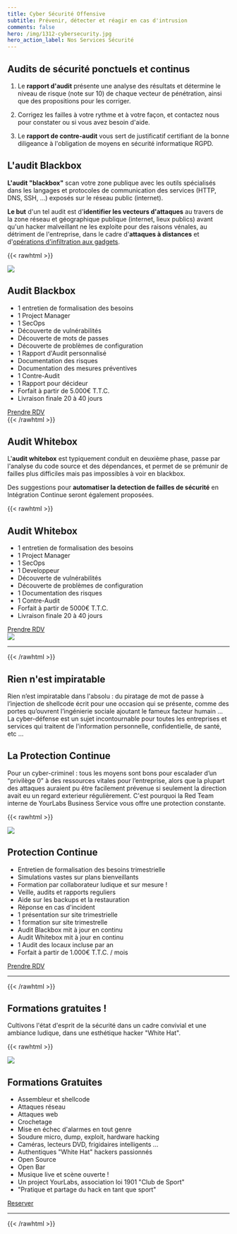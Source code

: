 ```yaml
---
title: Cyber Sécurité Offensive
subtitle: Prévenir, détecter et réagir en cas d'intrusion
comments: false
hero: /img/1312-cybersecurity.jpg
hero_action_label: Nos Services Sécurité
---
```


## Audits de sécurité ponctuels et continus

1. Le **rapport d'audit** présente une analyse des résultats et détermine le niveau
   de risque (note sur 10) de chaque vecteur de pénétration, ainsi que des
   propositions pour les corriger.

2. Corrigez les failles à votre rythme et à votre façon, et contactez nous pour
   constater ou si vous avez besoin d'aide.

3. Le **rapport de contre-audit** vous sert de justificatif certifiant de la
   bonne diligeance à l'obligation de moyens en sécurité informatique RGPD.

## L'audit Blackbox

**L'audit "blackbox"** scan votre zone publique avec les outils spécialisés dans les langages et protocoles de communication des services (HTTP, DNS, SSH, ...) exposés sur le réseau public (internet).

**Le but** d'un tel audit est d'**identifier les vecteurs d'attaques** au travers de la zone réseau et géographique publique (internet, lieux publics) avant qu'un hacker malveillant ne les exploite pour des raisons vénales, au détriment de l'entreprise, dans le cadre d'**attaques à distances** et d'[opérations d'infiltration aux gadgets](https://gitpitch.com/yourlabs/security).

{{< rawhtml >}}
</div>
</article>
<section>
    <img loading="lazy" src="/img/blackbox-audit.svg" />
    <div>
        <h2>Audit Blackbox</h2>
        <ul>
            <li>1 entretien de formalisation des besoins</li>
            <li>1 Project Manager</li>
            <li>1 SecOps</li>
            <li>Découverte de vulnérabilités</li>
            <li>Découverte de mots de passes</li>
            <li>Découverte de problèmes de configuration</li>
            <li>1 Rapport d'Audit personnalisé</li>
            <li>Documentation des risques</li>
            <li>Documentation des mesures préventives</li>
            <li>1 Contre-Audit</li>
            <li>1 Rapport pour décideur</li>
            <li>Forfait à partir de 5.000€ T.T.C.</li>
            <li>Livraison finale 20 à 40 jours</li>
        </ul>
        <a class="action" href="#contact">Prendre RDV</a>
    </div>
</section>
<article class="container">
<div>
{{< /rawhtml >}}

## Audit Whitebox

L'**audit whitebox** est typiquement conduit en deuxième phase, passe par
l'analyse du code source et des dépendances, et permet de se prémunir de
failles plus difficiles mais pas impossibles à voir en blackbox.

Des suggestions pour **automatiser la detection de failles de sécurité** en
Intégration Continue seront également proposées.

{{< rawhtml >}}
</div>
</article>
<section class="right">
    <div>
        <h2>Audit Whitebox</h2>
        <ul>
            <li>1 entretien de formalisation des besoins</li>
            <li>1 Project Manager</li>
            <li>1 SecOps</li>
            <li>1 Developpeur</li>
            <li>Découverte de vulnérabilités</li>
            <li>Découverte de problèmes de configuration</li>
            <li>1 Documentation des risques</li>
            <li>1 Contre-Audit</li>
            <li>Forfait à partir de 5000€ T.T.C.</li>
            <li>Livraison finale 20 à 40 jours</li>
        </ul>
        <a class="action" href="#contact">Prendre RDV</a>
    </div>
    <img loading="lazy" src="/img/whitebox-audit.svg" />
</section>
<article class="container">
<div>
<hr>
{{< /rawhtml >}}

## Rien n'est impiratable

Rien n’est impiratable dans l'absolu : du piratage de mot de passe à
l’injection de shellcode écrit pour une occasion qui se présente, comme des
portes qu’ouvrent l’ingénierie sociale ajoutant le fameux facteur humain … La
cyber-défense est un sujet incontournable pour toutes les entreprises et
services qui traitent de l'information personnelle, confidentielle, de santé,
etc …

## La Protection Continue

Pour un cyber-criminel : tous les moyens sont bons pour escalader d’un
“privilège 0” à des ressources vitales pour l’entreprise, alors que la plupart
des attaques auraient pu être facilement prévenue si seulement la direction
avait eu un regard exterieur régulièrement. C'est pourquoi la Red Team interne
de YourLabs Business Service vous offre une protection constante.

{{< rawhtml >}}
</div>
</article>
<section>
    <img loading="lazy" src="/img/continuous-protection.svg" />
    <div>
        <h2>Protection Continue</h2>
        <ul>
            <li>Entretien de formalisation des besoins trimestrielle</li>
            <li>Simulations vastes sur plans bienveillants</li>
            <li>Formation par collaborateur ludique et sur mesure !</li>
            <li>Veille, audits et rapports reguliers</li>
            <li>Aide sur les backups et la restauration</li>
            <li>Réponse en cas d'incident</li>
            <li>1 présentation sur site trimestrielle</li>
            <li>1 formation sur site trimestrelle</li>
            <li>Audit Blackbox mit à jour en continu</li>
            <li>Audit Whitebox mit à jour en continu</li>
            <li>1 Audit des locaux incluse par an</li>
            <li>Forfait à partir de 1.000€ T.T.C. / mois</li>
        </ul>
        <a class="action" href="#contact">Prendre RDV</a>
    </div>
</section>
<hr>
<article class="container">
<div>
{{< /rawhtml >}}

## Formations gratuites !

Cultivons l'état d'esprit de la sécurité dans un cadre convivial et une
ambiance ludique, dans une esthétique hacker "White Hat".

{{< rawhtml >}}
</div>
</article>
<section>
    <img loading="lazy" src="/img/camping.svg" />
    <div>
        <h2>Formations Gratuites</h2>
        <ul>
            <li>Assembleur et shellcode</li>
            <li>Attaques réseau</li>
            <li>Attaques web</li>
            <li>Crochetage</li>
            <li>Mise en échec d'alarmes en tout genre</li>
            <li>Soudure micro, dump, exploit, hardware hacking</li>
            <li>Caméras, lecteurs DVD, frigidaires intelligents ...</li>
            <li>Authentiques "White Hat" hackers passionnés</li>
            <li>Open Source</li>
            <li>Open Bar</li>
            <li>Musique live et scène ouverte !</li>
            <li>Un project YourLabs, association loi 1901 "Club de Sport"</li>
            <li>"Pratique et partage du hack en tant que sport"</li>
        </ul>
        <a class="action" href="https://www.meetup.com/Angouleme-Hack-Dev-Barcamp-1337/">Reserver</a>
    </div>
</section>
<hr>
<article class="container">
<div>
{{< /rawhtml >}}
